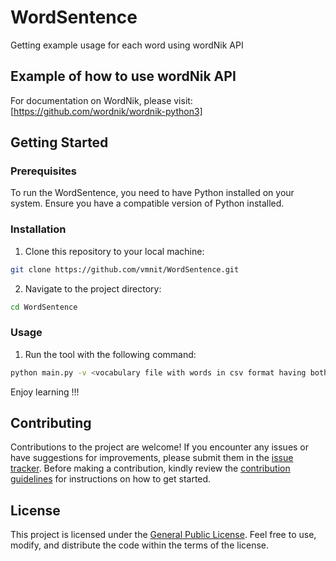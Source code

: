 # WordSentence
Getting example usage for each word using wordNik API

## Example of how to use wordNik API
For documentation on WordNik, please visit: [https://github.com/wordnik/wordnik-python3]


## Getting Started

### Prerequisites

To run the WordSentence, you need to have Python installed on your system. Ensure you have a compatible version of Python installed.

### Installation

1. Clone this repository to your local machine:

```bash
git clone https://github.com/vmnit/WordSentence.git
```

2. Navigate to the project directory:
```bash
cd WordSentence
```

### Usage
1. Run the tool with the following command:
```bash
python main.py -v <vocabulary file with words in csv format having both word and meaning>
```

Enjoy learning !!!

## Contributing
Contributions to the project are welcome! If you encounter any issues or have suggestions for improvements, please submit them in the [issue tracker](https://github.com/vmnit/WordSentence/issues).
Before making a contribution, kindly review the [contribution guidelines](CONTRIBUTING.md) for instructions on how to get started.

## License
This project is licensed under the [General Public License](License). Feel free to use, modify, and distribute the code within the terms of the license.
